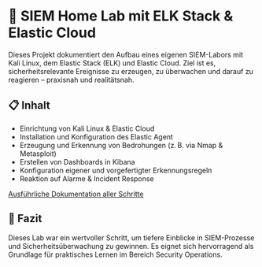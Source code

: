 # 🔐 SIEM Home Lab mit ELK Stack & Elastic Cloud

Dieses Projekt dokumentiert den Aufbau eines eigenen SIEM-Labors mit Kali Linux, dem Elastic Stack (ELK) und Elastic Cloud. Ziel ist es, sicherheitsrelevante Ereignisse zu erzeugen, zu überwachen und darauf zu reagieren – praxisnah und realitätsnah.

## 📋 Inhalt

- Einrichtung von Kali Linux & Elastic Cloud
- Installation und Konfiguration des Elastic Agent
- Erzeugung und Erkennung von Bedrohungen (z. B. via Nmap & Metasploit)
- Erstellen von Dashboards in Kibana
- Konfiguration eigener und vorgefertigter Erkennungsregeln
- Reaktion auf Alarme & Incident Response

[Ausführliche Dokumentation aller Schritte](./SIEM%20Home%20Lab.md)

## 🧠 Fazit

Dieses Lab war ein wertvoller Schritt, um tiefere Einblicke in SIEM-Prozesse und Sicherheitsüberwachung zu gewinnen. Es eignet sich hervorragend als Grundlage für praktisches Lernen im Bereich Security Operations.

